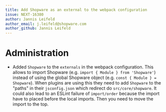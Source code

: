 ```yaml
---
title: Add Shopware as an external to the webpack configuration
issue: NEXT-16380
author: Jannis Leifeld
author_email: j.leifeld@shopware.com 
author_github: Jannis Leifeld
---
```

# Administration
* Added `Shopware` to the `externals` in the webpack configuration. This allows to import Shopware (e.g. `import { Module } from 'Shopware'`) instead of using the global Shopware object (e.g. `const { Module } = Shopware`). When plugins are using this they need to add `Shopware` to the "paths" in their `jsconfig.json` which redirect do `src/core/shopware`. It could also lead to an ESLint failure of `import/order` because the import have to placed before the local imports. Then you need to move the import to the top.
